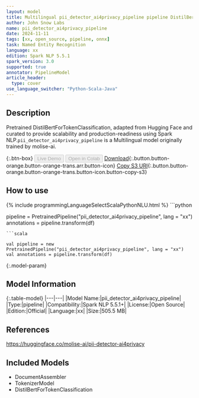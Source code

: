 ```yaml
---
layout: model
title: Multilingual pii_detector_ai4privacy_pipeline pipeline DistilBertForTokenClassification from molise-ai
author: John Snow Labs
name: pii_detector_ai4privacy_pipeline
date: 2024-11-11
tags: [xx, open_source, pipeline, onnx]
task: Named Entity Recognition
language: xx
edition: Spark NLP 5.5.1
spark_version: 3.0
supported: true
annotator: PipelineModel
article_header:
  type: cover
use_language_switcher: "Python-Scala-Java"
---
```


## Description

Pretrained DistilBertForTokenClassification, adapted from Hugging Face and curated to provide scalability and production-readiness using Spark NLP.`pii_detector_ai4privacy_pipeline` is a Multilingual model originally trained by molise-ai.

{:.btn-box}
<button class="button button-orange" disabled>Live Demo</button>
<button class="button button-orange" disabled>Open in Colab</button>
[Download](https://s3.amazonaws.com/auxdata.johnsnowlabs.com/public/models/pii_detector_ai4privacy_pipeline_xx_5.5.1_3.0_1731327223228.zip){:.button.button-orange.button-orange-trans.arr.button-icon}
[Copy S3 URI](s3://auxdata.johnsnowlabs.com/public/models/pii_detector_ai4privacy_pipeline_xx_5.5.1_3.0_1731327223228.zip){:.button.button-orange.button-orange-trans.button-icon.button-copy-s3}

## How to use



<div class="tabs-box" markdown="1">
{% include programmingLanguageSelectScalaPythonNLU.html %}
```python

pipeline = PretrainedPipeline("pii_detector_ai4privacy_pipeline", lang = "xx")
annotations =  pipeline.transform(df)   

```
```scala

val pipeline = new PretrainedPipeline("pii_detector_ai4privacy_pipeline", lang = "xx")
val annotations = pipeline.transform(df)

```
</div>

{:.model-param}
## Model Information

{:.table-model}
|---|---|
|Model Name:|pii_detector_ai4privacy_pipeline|
|Type:|pipeline|
|Compatibility:|Spark NLP 5.5.1+|
|License:|Open Source|
|Edition:|Official|
|Language:|xx|
|Size:|505.5 MB|

## References

https://huggingface.co/molise-ai/pii-detector-ai4privacy

## Included Models

- DocumentAssembler
- TokenizerModel
- DistilBertForTokenClassification